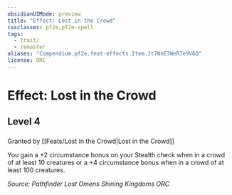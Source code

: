 ```yaml
---
obsidianUIMode: preview
title: "Effect: Lost in the Crowd"
cssclasses: pf2e,pf2e-spell
tags:
  - trait/
  - remaster
aliases: "Compendium.pf2e.feat-effects.Item.Jt7NnE7WeR7e9V6Q"
license: ORC
---
```

# Effect: Lost in the Crowd
## Level 4
### 






Granted by [[Feats/Lost in the Crowd|Lost in the Crowd]]

You gain a +2 circumstance bonus on your Stealth check when in a crowd of at least 10 creatures or a +4 circumstance bonus when in a crowd of at least 100 creatures.

*Source: Pathfinder Lost Omens Shining Kingdoms*
*ORC*